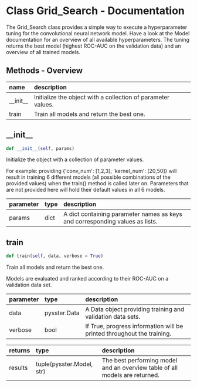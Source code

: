 # Class Grid\_Search - Documentation

The Grid\_Search class provides a simple way to execute a hyperparameter tuning for the convolutional neural network model. Have a look at the Model documentation for an overview of all available hyperparameters. The tuning returns the best model (highest ROC-AUC on the validation data) and an overview of all trained models.

## Methods - Overview

| name | description |
|:-|:-|
| \_\_init\_\_ | Initialize the object with a collection of parameter values. |
| train | Train all models and return the best one. |
## \_\_init\_\_

``` python
def __init__(self, params)
```
Initialize the object with a collection of parameter values. 

 For example: providing {'conv\_num': [1,2,3], 'kernel\_num': [20,50]} will result in training 6 different models (all possible combinations of the provided values) when the train() method is called later on. Parameters that are not provided here will hold their default values in all 6 models. 



| parameter | type | description |
|:-|:-|:-|
| params | dict | A dict containing parameter names as keys and corresponding values as lists. |
## train

``` python
def train(self, data, verbose = True)
```
Train all models and return the best one. 

 Models are evaluated and ranked according to their ROC-AUC on a validation data set. 



| parameter | type | description |
|:-|:-|:-|
| data | pysster.Data | A Data object providing training and validation data sets. |
| verbose | bool | If True, progress information will be printed throughout the training. |

| returns | type | description |
|:-|:-|:-|
| results | tuple(pysster.Model, str) | The best performing model and an overview table of all models are returned. |
